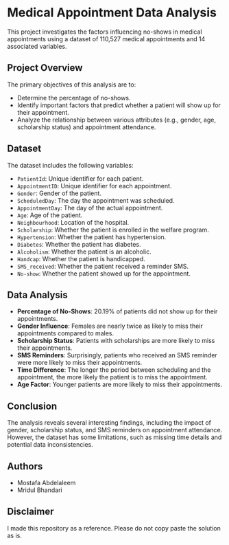 # Medical Appointment Data Analysis

This project investigates the factors influencing no-shows in medical appointments using a dataset of 110,527 medical appointments and 14 associated variables.

## Project Overview 
     
The primary objectives of this analysis are to:   
- Determine the percentage of no-shows.  
- Identify important factors that predict whether a patient will show up for their appointment.
- Analyze the relationship between various attributes (e.g., gender, age, scholarship status) and appointment attendance.

## Dataset

The dataset includes the following variables:
- `PatientId`: Unique identifier for each patient.
- `AppointmentID`: Unique identifier for each appointment.
- `Gender`: Gender of the patient.
- `ScheduledDay`: The day the appointment was scheduled.
- `AppointmentDay`: The day of the actual appointment.
- `Age`: Age of the patient.
- `Neighbourhood`: Location of the hospital.
- `Scholarship`: Whether the patient is enrolled in the welfare program.
- `Hypertension`: Whether the patient has hypertension.
- `Diabetes`: Whether the patient has diabetes.
- `Alcoholism`: Whether the patient is an alcoholic.
- `Handcap`: Whether the patient is handicapped.
- `SMS_received`: Whether the patient received a reminder SMS.
- `No-show`: Whether the patient showed up for the appointment.

## Data Analysis

- **Percentage of No-Shows**: 20.19% of patients did not show up for their appointments.
- **Gender Influence**: Females are nearly twice as likely to miss their appointments compared to males.
- **Scholarship Status**: Patients with scholarships are more likely to miss their appointments.
- **SMS Reminders**: Surprisingly, patients who received an SMS reminder were more likely to miss their appointments.
- **Time Difference**: The longer the period between scheduling and the appointment, the more likely the patient is to miss the appointment.
- **Age Factor**: Younger patients are more likely to miss their appointments.

## Conclusion

The analysis reveals several interesting findings, including the impact of gender, scholarship status, and SMS reminders on appointment attendance. However, the dataset has some limitations, such as missing time details and potential data inconsistencies.

## Authors

- Mostafa Abdelaleem
- Mridul Bhandari

## Disclaimer

I made this repository as a reference. Please do not copy paste the solution as is.
